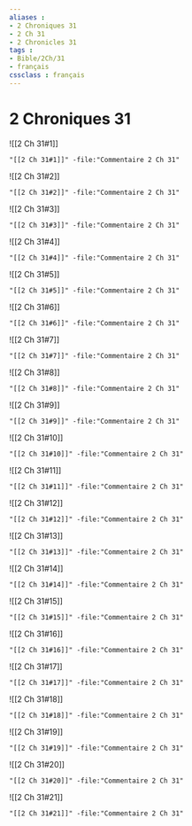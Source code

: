 ```yaml
---
aliases : 
- 2 Chroniques 31
- 2 Ch 31
- 2 Chronicles 31
tags : 
- Bible/2Ch/31
- français
cssclass : français
---
```


# 2 Chroniques 31

![[2 Ch 31#1]]

```query
"[[2 Ch 31#1]]" -file:"Commentaire 2 Ch 31"
```

![[2 Ch 31#2]]

```query
"[[2 Ch 31#2]]" -file:"Commentaire 2 Ch 31"
```

![[2 Ch 31#3]]

```query
"[[2 Ch 31#3]]" -file:"Commentaire 2 Ch 31"
```

![[2 Ch 31#4]]

```query
"[[2 Ch 31#4]]" -file:"Commentaire 2 Ch 31"
```

![[2 Ch 31#5]]

```query
"[[2 Ch 31#5]]" -file:"Commentaire 2 Ch 31"
```

![[2 Ch 31#6]]

```query
"[[2 Ch 31#6]]" -file:"Commentaire 2 Ch 31"
```

![[2 Ch 31#7]]

```query
"[[2 Ch 31#7]]" -file:"Commentaire 2 Ch 31"
```

![[2 Ch 31#8]]

```query
"[[2 Ch 31#8]]" -file:"Commentaire 2 Ch 31"
```

![[2 Ch 31#9]]

```query
"[[2 Ch 31#9]]" -file:"Commentaire 2 Ch 31"
```

![[2 Ch 31#10]]

```query
"[[2 Ch 31#10]]" -file:"Commentaire 2 Ch 31"
```

![[2 Ch 31#11]]

```query
"[[2 Ch 31#11]]" -file:"Commentaire 2 Ch 31"
```

![[2 Ch 31#12]]

```query
"[[2 Ch 31#12]]" -file:"Commentaire 2 Ch 31"
```

![[2 Ch 31#13]]

```query
"[[2 Ch 31#13]]" -file:"Commentaire 2 Ch 31"
```

![[2 Ch 31#14]]

```query
"[[2 Ch 31#14]]" -file:"Commentaire 2 Ch 31"
```

![[2 Ch 31#15]]

```query
"[[2 Ch 31#15]]" -file:"Commentaire 2 Ch 31"
```

![[2 Ch 31#16]]

```query
"[[2 Ch 31#16]]" -file:"Commentaire 2 Ch 31"
```

![[2 Ch 31#17]]

```query
"[[2 Ch 31#17]]" -file:"Commentaire 2 Ch 31"
```

![[2 Ch 31#18]]

```query
"[[2 Ch 31#18]]" -file:"Commentaire 2 Ch 31"
```

![[2 Ch 31#19]]

```query
"[[2 Ch 31#19]]" -file:"Commentaire 2 Ch 31"
```

![[2 Ch 31#20]]

```query
"[[2 Ch 31#20]]" -file:"Commentaire 2 Ch 31"
```

![[2 Ch 31#21]]

```query
"[[2 Ch 31#21]]" -file:"Commentaire 2 Ch 31"
```

